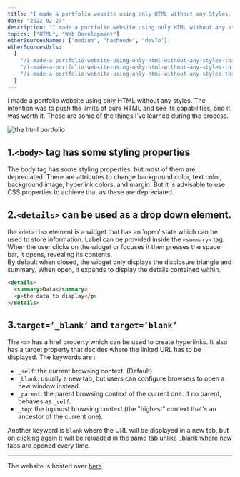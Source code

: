 ```yaml
---
title: "I made a portfolio website using only HTML without any Styles. This is what I learned"
date: "2022-02-27"
description: "I made a portfolio website using only HTML without any styles. The intention was to push the limits of pure HTML and see its capabilities, and it was worth it. These are some of the things I’ve learned during the process."
topics: ["HTML", "Web Development"]
otherSourcesNames: ["medium", "hashnode", "devTo"]
otherSourcesUrls:
  [
    "/i-made-a-portfolio-website-using-only-html-without-any-styles-this-is-what-i-learned-ea4ace140ea4",
    "/i-made-a-portfolio-website-using-only-html-without-any-styles-this-is-what-i-learned",
    "/i-made-a-portfolio-website-using-only-html-without-any-styles-this-is-what-i-learned-4ai5",
  ]
---
```


I made a portfolio website using only HTML without any styles. The intention was to push the limits of pure HTML and see its capabilities, and it was worth it. These are some of the things I’ve learned during the process.

![the html portfolio](https://miro.medium.com/max/542/1*6MnrGagtCj1Bb6_xG-2Z0Q.png)

## 1.`<body>` tag has some styling properties

The body tag has some styling properties, but most of them are depreciated. There are attributes to change background color, text color, background image, hyperlink colors, and margin. But it is advisable to use CSS properties to achieve that as these are depreciated.

## 2.`<details>` can be used as a drop down element.

the `<details>` element is a widget that has an ‘open’ state which can be used to store information. Label can be provided inside the `<summary>` tag.
When the user clicks on the widget or focuses it then presses the space bar, it opens, revealing its contents.  
By default when closed, the widget only displays the disclosure triangle and summary. When open, it expands to display the details contained within.

```html
<details>
  <summary>Data</summary>
  <p>the data to display</p>
</details>
```

## 3.`target=’_blank’` and `target=’blank’`

The `<a>` has a href property which can be used to create hyperlinks. It also has a target property that decides where the linked URL has to be displayed. The keywords are :

- `_self`: the current browsing context. (Default)
- `_blank`: usually a new tab, but users can configure browsers to open a new window instead.
- `_parent`: the parent browsing context of the current one. If no parent, behaves as `_self`.
- `_top`: the topmost browsing context (the "highest" context that's an ancestor of the current one).

Another keyword is `blank` where the URL will be displayed in a new tab, but on clicking again it will be reloaded in the same tab unlike \_blank where new tabs are opened every time.

---

The website is hosted over [here](http://htmlportfolio.abhinavvp.com/)
